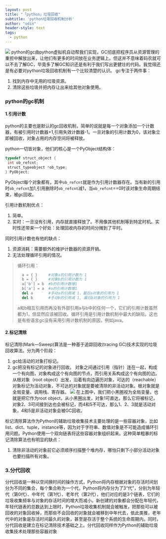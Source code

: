 ```yaml
---
layout: post
title: "「python」垃圾回收"
subtitle: 'python垃圾回收机制分析'
author: "odin"
header-style: text
tags:
  - python
---
```

![]({{site.baseurl}}/img/in-post/post-python/python.png)
python的gc由python虚拟机自动帮我们实现，GC彻底把程序员从资源管理的重担中解放出来，让他们有更多的时间放在业务逻辑上。但这并不意味着码农就可以不去了解GC，毕竟多了解GC知识还是有利于我们写出更健壮的代码。我觉得还是有必要对python垃圾回收机制有一个比较清楚的认识。
gc专注于两件事：
1. 找到内存中无用的垃圾资源。
2. 清除这些垃圾并把内存让出来给其他对象使用。

### python的gc机制
#### 1.引用计数
python的主要也是默认的gc回收机制，简单的说就是每一个对象添加一个计数器，有被引用时计数器+1,引用失效计数器-1。一旦对象的引用计数为0，该对象立即被回收，对象占用的内存空间将被释放。

python一切皆对象，他们的核心是一个PyObject结构体：
```C
typedef struct_object {
 int ob_refcnt;
 struct_typeobject *ob_type;
} PyObject;
```
PyObject每个对象都有，其中`ob_refcnt`就是作为引用计数器存在。当有新的引用时`ob_refcnt`加1,引用删除时`ob_refcnt`减1，当`ob_refcnt`==0时该对象生命周期结束，被gc回收。

引用计数机制优点：
1. 简单。
2. 实时：一旦没有引用，内存就直接释放了。不用像其他机制等到特定时机。实时性还带来一个好处：处理回收内存的时间分摊到了平时。

同时引用计数也有他的缺点：
1. 资源消耗：需要额外的维护计数器的资源开销。
2. 无法处理循环引用的情况。
> 循环引用：  
> ```python
>   a = { }     #对象a的引用计数为 1
>   b = { }     #对象b的引用计数为 1
>   a['b'] = b  #b的引用计数增1
>   b['a'] = a  #a的引用计数增1
>   del a       #手动a的引用减 1，最后a对象的引用为 1
>   del b       #手动b的引用减 1, 最后b对象的引用为 1
> ```
> a和b相互引用而再没有外部引用a与b中的任何一个，它们的引用计数虽然都为1，但显然应该被回收。循环引用是引用计数机制中最大的缺陷，这也是有些语言gc没有采用引用计数机制的原因，例如java。

#### 2.标记清除
标记清除(Mark—Sweep)算法是一种基于追踪回收(tracing GC)技术实现的垃圾回收算法。分为两个阶段：
1. gc给活动的对象打标记。
2. gc把没有标记的对象进行回收。
对象之间通过引用（指针）连在一起，构成一个有向图，对象构成这个有向图的节点，而引用关系构成这个有向图的边。从根对象（root object）出发，沿着有向边遍历对象，可达的（reachable）对象标记为活动对象，不可达的对象就是要被清除的非活动对象。根对象就是全局变量、调用栈、寄存器。
![]({{site.baseurl}}/img/in-post/post-python/gc-mark-sweep.png)
在上图中，我们把小黑圈视为全局变量，也就是把它作为root object，从小黑圈出发，对象1可直达，那么它将被标记，对象2、3可间接到达也会被标记，而4和5不可达，那么1、2、3就是活动对象，4和5是非活动对象会被GC回收。

标记清除算法作为Python的辅助垃圾收集技术主要处理的是一些容器对象，比如list、dict、tuple，instance等，因为对于字符串、数值对象是不可能造成循环引用问题。Python使用一个双向链表将这些容器对象组织起来。这种简单粗暴的标记清除算法也有明显的缺点：
1. 清除非活动的对象前它必须顺序扫描整个堆内存，哪怕只剩下小部分活动对象也要扫描所有对象。

### 3.分代回收
分代回收是一种以空间换时间的操作方式，Python将内存根据对象的存活时间划分为不同的集合，每个集合称为一个代，Python将内存分为了3“代”，分别为年轻代（第0代）、中年代（第1代）、老年代（第2代），他们对应的是3个链表，它们的垃圾收集频率与对象的存活时间的增大而减小。新创建的对象都会分配在年轻代，年轻代链表的总数达到上限时，Python垃圾收集机制就会被触发，把那些可以被回收的对象回收掉，而那些不会回收的对象就会被移到中年代去，依此类推，老年代中的对象是存活时间最久的对象，甚至是存活于整个系统的生命周期内。同时，分代回收是建立在标记清除技术基础之上。分代回收同样作为Python的辅助垃圾收集技术处理那些容器对象